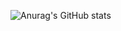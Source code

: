 ![Anurag's GitHub stats](https://github-readme-stats.vercel.app/api?username=berestv&show_icons=true&theme=radical)
